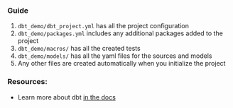 ### Guide

1. `dbt_demo/dbt_project.yml` has all the project configuration
2. `dbt_demo/packages.yml` includes any additional packages added to the project
3. `dbt_demo/macros/` has all the created tests
4. `dbt_demo/models/` has all the yaml files for the sources and models
5. Any other files are created automatically when you initialize the project

### Resources:
- Learn more about dbt [in the docs](https://docs.getdbt.com/docs/introduction)
